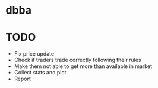 # dbba

# TODO
- Fix price update
- Check if traders trade correctly following their rules
- Make them not able to get more than available in market
- Collect stats and plot
- Report